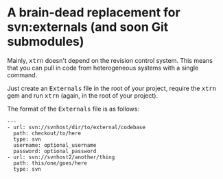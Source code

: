 # A brain-dead replacement for svn:externals (and soon Git submodules)

Mainly, <tt>xtrn</tt> doesn't depend on the revision control system. This means that you can pull in code from heterogeneous systems with a single command.

Just create an <tt>Externals</tt> file in the root of your project, require the <tt>xtrn</tt> gem and run <tt>xtrn</tt> (again, in the root of
your project).

The format of the <tt>Externals</tt> file is as follows:

    ---
    - url: svn://svnhost/dir/to/external/codebase
      path: checkout/to/here
      type: svn
      username: optional_username
      password: optional_password
    - url: svn://svnhost2/another/thing
      path: this/one/goes/here
      type: svn
